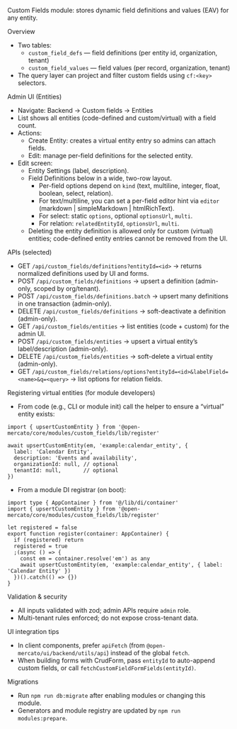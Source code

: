 Custom Fields module: stores dynamic field definitions and values (EAV) for any entity.

Overview
- Two tables:
  - `custom_field_defs` — field definitions (per entity id, organization, tenant)
  - `custom_field_values` — field values (per record, organization, tenant)
- The query layer can project and filter custom fields using `cf:<key>` selectors.

Admin UI (Entities)
- Navigate: Backend → Custom fields → Entities
- List shows all entities (code-defined and custom/virtual) with a field count.
- Actions:
  - Create Entity: creates a virtual entity entry so admins can attach fields.
  - Edit: manage per-field definitions for the selected entity.
- Edit screen:
  - Entity Settings (label, description).
  - Field Definitions below in a wide, two-row layout.
    - Per-field options depend on `kind` (text, multiline, integer, float, boolean, select, relation).
    - For text/multiline, you can set a per-field editor hint via `editor` (markdown | simpleMarkdown | htmlRichText).
    - For select: static `options`, optional `optionsUrl`, `multi`.
    - For relation: `relatedEntityId`, `optionsUrl`, `multi`.
  - Deleting the entity definition is allowed only for custom (virtual) entities; code-defined entity entries cannot be removed from the UI.

APIs (selected)
- GET `/api/custom_fields/definitions?entityId=<id>` → returns normalized definitions used by UI and forms.
- POST `/api/custom_fields/definitions` → upsert a definition (admin-only, scoped by org/tenant).
- POST `/api/custom_fields/definitions.batch` → upsert many definitions in one transaction (admin-only).
- DELETE `/api/custom_fields/definitions` → soft-deactivate a definition (admin-only).
- GET `/api/custom_fields/entities` → list entities (code + custom) for the admin UI.
- POST `/api/custom_fields/entities` → upsert a virtual entity’s label/description (admin-only).
- DELETE `/api/custom_fields/entities` → soft-delete a virtual entity (admin-only).
- GET `/api/custom_fields/relations/options?entityId=<id>&labelField=<name>&q=<query>` → list options for relation fields.

Registering virtual entities (for module developers)
- From code (e.g., CLI or module init) call the helper to ensure a “virtual” entity exists:

```
import { upsertCustomEntity } from '@open-mercato/core/modules/custom_fields/lib/register'

await upsertCustomEntity(em, 'example:calendar_entity', {
  label: 'Calendar Entity',
  description: 'Events and availability',
  organizationId: null, // optional
  tenantId: null,       // optional
})
```

- From a module DI registrar (on boot):

```
import type { AppContainer } from '@/lib/di/container'
import { upsertCustomEntity } from '@open-mercato/core/modules/custom_fields/lib/register'

let registered = false
export function register(container: AppContainer) {
  if (registered) return
  registered = true
  ;(async () => {
    const em = container.resolve('em') as any
    await upsertCustomEntity(em, 'example:calendar_entity', { label: 'Calendar Entity' })
  })().catch(() => {})
}
```

Validation & security
- All inputs validated with zod; admin APIs require `admin` role.
- Multi-tenant rules enforced; do not expose cross-tenant data.

UI integration tips
- In client components, prefer `apiFetch` (from `@open-mercato/ui/backend/utils/api`) instead of the global `fetch`.
- When building forms with CrudForm, pass `entityId` to auto-append custom fields, or call `fetchCustomFieldFormFields(entityId)`.

Migrations
- Run `npm run db:migrate` after enabling modules or changing this module.
- Generators and module registry are updated by `npm run modules:prepare`.
